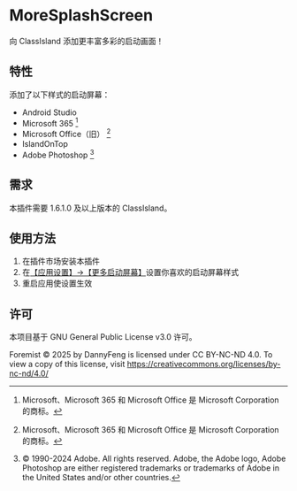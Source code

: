 
# MoreSplashScreen

向 ClassIsland 添加更丰富多彩的启动画面！

## 特性

添加了以下样式的启动屏幕：

- Android Studio
- Microsoft 365 [^1]
- Microsoft Office（旧） [^1]
- IslandOnTop
- Adobe Photoshop [^2]

[^1]: Microsoft、Microsoft 365 和 Microsoft Office 是 Microsoft Corporation 的商标。
[^2]: © 1990-2024 Adobe. All rights reserved. Adobe, the Adobe logo, Adobe Photoshop are either registered trademarks or trademarks of Adobe in the United States and/or other countries.

## 需求

本插件需要 1.6.1.0 及以上版本的 ClassIsland。

## 使用方法

1. 在插件市场安装本插件
2. 在[【应用设置】->【更多启动屏幕】](classisland://app/settings/dev.hellowrc.classisland.noMoreSplash.splashSettings)设置你喜欢的启动屏幕样式
3. 重启应用使设置生效

## 许可

本项目基于 GNU General Public License v3.0 许可。

Foremist © 2025 by DannyFeng is licensed under CC BY-NC-ND 4.0. To view a copy of this license, visit https://creativecommons.org/licenses/by-nc-nd/4.0/